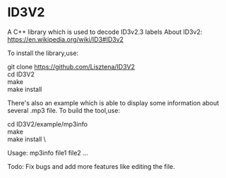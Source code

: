 # ID3V2
A C++ library which is used to decode ID3v2.3 labels
About ID3v2: https://en.wikipedia.org/wiki/ID3#ID3v2

To install the library,use:

  git clone https://github.com/Lisztena/ID3V2 \
  cd ID3V2 \
  make \
  make install

There's also an example which is able to display some information about several .mp3 file.
To build the tool,use:
  
  cd ID3V2/example/mp3info \
  make \
  make install \

Usage: mp3info file1 file2 ...

Todo:
Fix bugs and add more features like editing the file.
